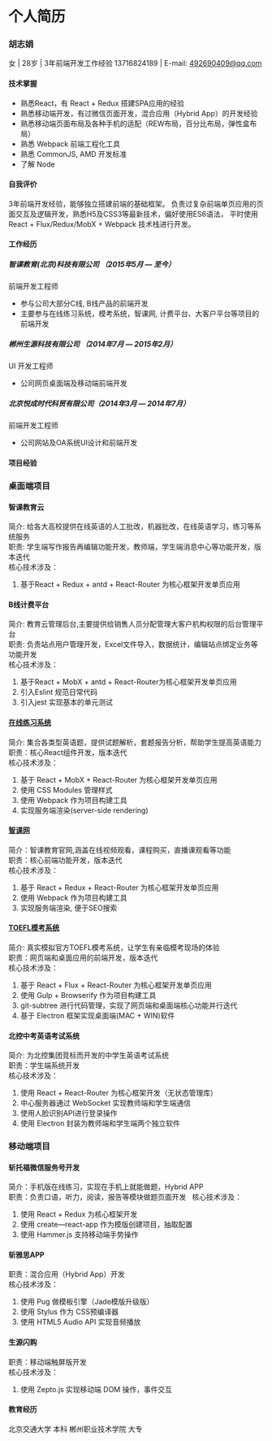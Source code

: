 # 个人简历
### 胡志娟
女 | 28岁 | 3年前端开发工作经验
13716824189 | E-mail: 492690409@qq.com  

#### 技术掌握
* 熟悉React，有 React + Redux 搭建SPA应用的经验
* 熟悉移动端开发，有过微信页面开发，混合应用（Hybrid App）的开发经验
* 熟悉移动端页面布局及各种手机的适配（REW布局，百分比布局，弹性盒布局）
* 熟悉 Webpack 前端工程化工具
* 熟悉 CommonJS, AMD 开发标准
* 了解 Node

#### 自我评价
3年前端开发经验，能够独立搭建前端的基础框架。
负责过复杂前端单页应用的页面交互及逻辑开发，熟悉H5及CSS3等最新技术，偏好使用ES6语法，
平时使用 React + Flux/Redux/MobX + Webpack 技术栈进行开发。

#### 工作经历
##### 智课教育(北京)科技有限公司 （2015年5月 — 至今）
前端开发工程师
* 参与公司大部分C线, B线产品的前端开发
* 主要参与在线练习系统，模考系统，智课网, 计费平台、大客户平台等项目的前端开发

##### 郴州生源科技有限公司  （2014年7月 — 2015年2月）
UI 开发工程师
* 公司网页桌面端及移动端前端开发

##### 北京悦成时代科贸有限公司（2014年3月 — 2014年7月）
前端开发工程师
* 公司网站及OA系统UI设计和前端开发

#### 项目经验

### 桌面端项目
#### 智课教育云
简介: 给各大高校提供在线英语的人工批改，机器批改，在线英语学习，练习等系统服务  
职责: 学生端写作报告再编辑功能开发，教师端，学生端消息中心等功能开发，版本迭代   
核心技术涉及： 
1. 基于React + Redux + antd + React-Router 为核心框架开发单页应用

#### B线计费平台
简介: 教育云管理后台,主要提供给销售人员分配管理大客户机构权限的后台管理平台   
职责: 负责站点用户管理开发，Excel文件导入，数据统计，编辑站点绑定业务等功能开发  
核心技术涉及： 
1. 基于React + MobX + antd + React-Router为核心框架开发单页应用
2. 引入Eslint 规范日常代码
3. 引入jest 实现基本的单元测试

#### [在线练习系统](https://www.smartstudy.com/toefl/exercise.html)
简介: 集合各类型英语题，提供试题解析，套题报告分析，帮助学生提高英语能力  
职责：核心React组件开发，版本迭代  
核心技术涉及：  
1. 基于 React + MobX + React-Router 为核心框架开发单页应用
2. 使用 CSS Modules 管理样式
3. 使用 Webpack 作为项目构建工具
4. 实现服务端渲染(server-side rendering)

#### [智课网](http://www.smartstudy.com)
简介：智课教育官网,涵盖在线视频观看，课程购买，直播课观看等功能  
职责：核心前端功能开发，版本迭代  
核心技术涉及：
1. 基于 React + Redux + React-Router 为核心框架开发单页应用
2. 使用 Webpack 作为项目构建工具
3. 实现服务端渲染, 便于SEO搜索

#### [TOEFL模考系统](https://www.smartstudy.com/toefl/test.html)
简介: 真实模拟官方TOEFL模考系统，让学生有亲临模考现场的体验  
职责：网页端和桌面应用的前端开发，版本迭代  
核心技术涉及： 
1. 基于 React + Flux + React-Router 为核心框架开发单页应用
2. 使用 Gulp + Browserify 作为项目构建工具
3. git-subtree 进行代码管理，实现了网页端和桌面端核心功能并行迭代
4. 基于 Electron 框架实现桌面端(MAC + WIN)软件

#### 北控中考英语考试系统
简介: 为北控集团竞标而开发的中学生英语考试系统  
职责：学生端系统开发  
核心技术涉及： 
1. 使用 React + React-Router 为核心框架开发（无状态管理库）
2. 中心服务器通过 WebSocket 实现教师端和学生端通信
3. 使用人脸识别API进行登录操作
4. 使用 Electron 封装为教师端和学生端两个独立软件

### 移动端项目
#### 斩托福微信服务号开发
简介：手机版在线练习，实现在手机上就能做题，Hybrid APP  
职责：负责口语，听力，阅读，报告等模块做题页面开发  
核心技术涉及：
1. 使用 React + Redux 为核心框架开发
2. 使用 create—react-app 作为模版创建项目，抽取配置
3. 使用 Hammer.js 支持移动端手势操作

#### 斩雅思APP
职责：混合应用（Hybrid App）开发  
核心技术涉及：
1. 使用 Pug 做模板引擎（Jade模版升级版）
2. 使用 Stylus 作为 CSS预编译器
3. 使用 HTML5 Audio API 实现音频播放

#### 生源闪购
职责：移动端触屏版开发  
核心技术涉及： 
1. 使用 Zepto.js 实现移动端 DOM 操作，事件交互

#### 教育经历
北京交通大学 本科
郴州职业技术学院 大专

